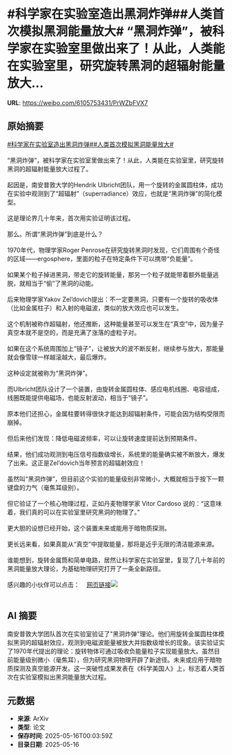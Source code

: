 # #科学家在实验室造出黑洞炸弹##人类首次模拟黑洞能量放大# “黑洞炸弹”，被科学家在实验室里做出来了！从此，人类能在实验室里，研究旋转黑洞的超辐射能量放大...

**URL**: https://weibo.com/6105753431/PrWZbFVX7

## 原始摘要

<a href="https://m.weibo.cn/search?containerid=231522type%3D1%26t%3D10%26q%3D%23%E7%A7%91%E5%AD%A6%E5%AE%B6%E5%9C%A8%E5%AE%9E%E9%AA%8C%E5%AE%A4%E9%80%A0%E5%87%BA%E9%BB%91%E6%B4%9E%E7%82%B8%E5%BC%B9%23&amp;extparam=%23%E7%A7%91%E5%AD%A6%E5%AE%B6%E5%9C%A8%E5%AE%9E%E9%AA%8C%E5%AE%A4%E9%80%A0%E5%87%BA%E9%BB%91%E6%B4%9E%E7%82%B8%E5%BC%B9%23" data-hide=""><span class="surl-text">#科学家在实验室造出黑洞炸弹#</span></a><a href="https://m.weibo.cn/search?containerid=231522type%3D1%26t%3D10%26q%3D%23%E4%BA%BA%E7%B1%BB%E9%A6%96%E6%AC%A1%E6%A8%A1%E6%8B%9F%E9%BB%91%E6%B4%9E%E8%83%BD%E9%87%8F%E6%94%BE%E5%A4%A7%23&amp;extparam=%23%E4%BA%BA%E7%B1%BB%E9%A6%96%E6%AC%A1%E6%A8%A1%E6%8B%9F%E9%BB%91%E6%B4%9E%E8%83%BD%E9%87%8F%E6%94%BE%E5%A4%A7%23" data-hide=""><span class="surl-text">#人类首次模拟黑洞能量放大#</span></a> <br><br>“黑洞炸弹”，被科学家在实验室里做出来了！从此，人类能在实验室里，研究旋转黑洞的超辐射能量放大过程了。<br><br>起因是，南安普敦大学的Hendrik Ulbricht团队，用一个旋转的金属圆柱体，成功在实验中观测到了“超辐射”（superradiance）效应，也就是“黑洞炸弹”的简化模型。<br><br>这是理论界几十年来，首次用实验证明该过程。<br><br>那么。所谓“黑洞炸弹”到底是什么？<br><br>1970年代，物理学家Roger Penrose在研究旋转黑洞时发现，它们周围有个奇怪的区域——ergosphere，里面的粒子在特定条件下可以携带“负能量”。<br><br>如果某个粒子掉进黑洞，带走它的旋转能量，那另一个粒子就能带着额外能量逃脱，就相当于“偷”了黑洞的动能。<br><br>后来物理学家Yakov Zel’dovich提出：不一定要黑洞，只要有一个旋转的吸收体（比如金属柱子）和入射的电磁波，类似的放大效应也可以发生。<br><br>这个机制被称作超辐射，他还推断，这种能量甚至可以发生在“真空”中，因为量子真空本就不是空的，而是充满了涨落的虚粒子对。<br><br>如果在这个系统周围加上“镜子”，让被放大的波不断反射，继续参与放大，那能量就会像雪球一样越滚越大，最后爆炸。<br><br>这种设定就被称为“黑洞炸弹”。<br><br>而Ulbricht团队设计了一个装置，由旋转金属圆柱体、感应电机线圈、电容组成，线圈既能提供电磁场，也能反射波动，相当于“镜子”。<br><br>原本他们还担心，金属柱要转得很快才能达到超辐射条件，可能会因为结构受限而崩掉。<br><br>但后来他们发现：降低电磁波频率，可以让旋转速度提前达到预期条件。<br><br>结果，他们成功观测到电压信号指数级增长，系统里的能量确实被不断放大，爆发了出来。这正是Zel’dovich当年预言的超辐射效应！<br><br>虽然叫“黑洞炸弹”，但目前这个实验的能量级别非常微小，大概就相当于按下一颗键盘的力气（毫焦耳级别）。<br><br>但它验证了一个核心物理过程，正如丹麦物理学家 Vitor Cardoso 说的：“这意味着，我们真的可以在实验室里研究黑洞的物理了。”<br><br>更大胆的设想已经开始，这个装置未来或能用于暗物质探测。<br><br>更长远来看，如果真能从“真空”中提取能量，那将是近乎无限的清洁能源来源。<br><br>谁能想到，旋转金属筒和简单电路，居然让科学家在实验室里，复现了几十年前的黑洞能量放大理论，为基础物理研究打开了一条全新路径。<br><br>感兴趣的小伙伴可以点击：<a href="https://weibo.cn/sinaurl?u=https%3A%2F%2Fwww.scientificamerican.com%2Farticle%2Fhow-to-build-a-black-hole-bomb%2F" data-hide=""><span class="url-icon"><img style="width: 1rem;height: 1rem" src="https://h5.sinaimg.cn/upload/2015/09/25/3/timeline_card_small_web_default.png" referrerpolicy="no-referrer"></span><span class="surl-text">网页链接</span></a><img style="" src="https://tvax4.sinaimg.cn/large/006Fd7o3gy1i1garj42v1j311i0sukcl.jpg" referrerpolicy="no-referrer"><br><br>

## AI 摘要

南安普敦大学团队首次在实验室验证了"黑洞炸弹"理论。他们用旋转金属圆柱体模拟黑洞的超辐射效应，观测到电磁波能量被放大并指数级增长的现象。该实验证实了1970年代提出的理论：旋转物体可通过吸收负能量粒子实现能量放大。虽然目前能量级别微小（毫焦耳），但为研究黑洞物理开辟了新途径。未来或应用于暗物质探测及真空能源开发。这一突破性成果发表在《科学美国人》上，标志着人类首次在实验室模拟出黑洞能量放大过程。

## 元数据

- **来源**: ArXiv
- **类型**: 论文
- **保存时间**: 2025-05-16T00:03:59Z
- **目录日期**: 2025-05-16
